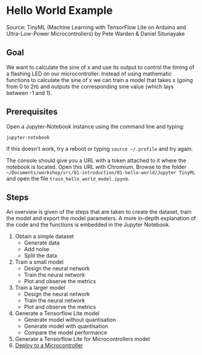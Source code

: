 # Hello World Example

Source: TinyML (Machine Learning with TensorFlow Lite on Arduino and Ultra-Low-Power Microcontrollers) by Pete Warden & Daniel Situnayake

## Goal
We want to calculate the sine of x and use its output to control the timing of a flashing LED on our microcontroller.
Instead of using mathematic functions to calculate the sine of x we can train a model that takes x (going from 0 to 2&pi;) and outputs the corresponding sine value (which lays between -1 and 1).

## Prerequisites

Open a Jupyter-Notebook instance using the command line and typing:

```shell
jupyter-notebook
```

If this doesn't work, try a reboot or typing `source ~/.profile` and try again.

The console should give you a URL with a token attached to it where the notebook is located. Open this URL with Chromium.
Browse to the folder `~/Documents/workshop/src/01-introduction/01-hello-world/Jupyter TinyML` and open the file `train_hello_world_model.ipynb`.

## Steps

An overview is given of the steps that are taken to create the dataset, train the model and export the model parameters. A more in-depth explanation of the code and the functions is embedded in the Jupyter Notebook.

1. Obtain a simple dataset
   * Generate data
   * Add noise
   * Split the data
2. Train a small model
   * Design the neural network
   * Train the neural network
   * Plot and observe the metrics
3. Train a larger model
   * Design the neural network
   * Train the neural network
   * Plot and observe the metrics
4. Generate a Tensorflow Lite model
   * Generate model without quantisation
   * Generate model with quantisation
   * Compare the model performance
5. Generate a Tensorflow Lite for Microcontrollers model
6. [Deploy to a Microcontroller](../02-training-a-model/index.md)
